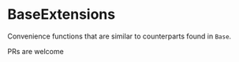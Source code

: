 # BaseExtensions

Convenience functions that are similar to counterparts found in `Base`.

PRs are welcome 